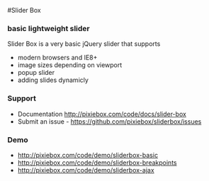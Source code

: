 #Slider Box
### basic lightweight slider

Slider Box is a very basic jQuery slider that supports
* modern browsers and IE8+
* image sizes depending on viewport
* popup slider
* adding slides dynamicly

### Support
* Documentation http://pixiebox.com/code/docs/slider-box
* Submit an issue - https://github.com/pixiebox/sliderbox/issues

### Demo
* http://pixiebox.com/code/demo/sliderbox-basic
* http://pixiebox.com/code/demo/sliderbox-breakpoints
* http://pixiebox.com/code/demo/sliderbox-ajax
